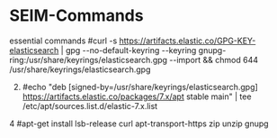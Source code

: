 # SEIM-Commands
essential commands
#curl -s https://artifacts.elastic.co/GPG-KEY-elasticsearch | gpg --no-default-keyring --keyring
gnupg-ring:/usr/share/keyrings/elasticsearch.gpg --import && chmod 644
/usr/share/keyrings/elasticsearch.gpg



2. #echo "deb [signed-by=/usr/share/keyrings/elasticsearch.gpg]
https://artifacts.elastic.co/packages/7.x/apt stable main" | tee /etc/apt/sources.list.d/elastic-7.x.list

4
#apt-get install lsb-release curl apt-transport-https zip unzip gnupg
